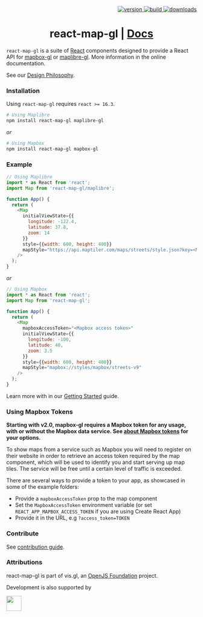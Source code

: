 <p align="right">
  <a href="https://npmjs.org/package/react-map-gl">
    <img src="https://img.shields.io/npm/v/react-map-gl.svg?style=flat-square" alt="version" />
  </a>
  <a href="https://github.com/visgl/react-map-gl/actions?query=workflow%3Atest+branch%3Amaster">
    <img src="https://github.com/visgl/react-map-gl/workflows/test/badge.svg?branch=master" alt="build" />
  <a href="https://npmjs.org/package/react-map-gl">
    <img src="https://img.shields.io/npm/dm/react-map-gl.svg?style=flat-square" alt="downloads" />
  </a>
</p>

<h1 align="center">react-map-gl | <a href="https://visgl.github.io/react-map-gl">Docs</a></h1>

`react-map-gl` is a suite of [React](https://react.dev/) components designed to provide a React API for [mapbox-gl](https://github.com/mapbox/mapbox-gl-js) or [maplibre-gl](https://maplibre.org/maplibre-gl-js/docs/). More information in the online documentation.

See our [Design Philosophy](docs/README.md#design-philosophy).

### Installation

Using `react-map-gl` requires `react >= 16.3`.

```sh
# Using Maplibre
npm install react-map-gl maplibre-gl
```
_or_

```sh
# Using Mapbox
npm install react-map-gl mapbox-gl
```

### Example

```js
// Using Maplibre
import * as React from 'react';
import Map from 'react-map-gl/maplibre';

function App() {
  return (
    <Map
      initialViewState={{
        longitude: -122.4,
        latitude: 37.8,
        zoom: 14
      }}
      style={{width: 600, height: 400}}
      mapStyle="https://api.maptiler.com/maps/streets/style.json?key=<Maptiler access token>"
    />
  );
}
```
_or_

```js
// Using Mapbox
import * as React from 'react';
import Map from 'react-map-gl';

function App() {
  return (
    <Map
      mapboxAccessToken="<Mapbox access token>"
      initialViewState={{
        longitude: -100,
        latitude: 40,
        zoom: 3.5
      }}
      style={{width: 600, height: 400}}
      mapStyle="mapbox://styles/mapbox/streets-v9"
    />
  );
}
```

Learn more with in our [Getting Started](https://visgl.github.io/react-map-gl/docs/get-started) guide.

### Using Mapbox Tokens

**Starting with v2.0, mapbox-gl requires a Mapbox token for any usage, with or without the Mapbox data service. See [about Mapbox tokens](/docs/get-started/mapbox-tokens.md) for your options.**

To show maps from a service such as Mapbox you will need to register on their website in order to retrieve an access token required by the map component, which will be used to identify you and start serving up map tiles. The service will be free until a certain level of traffic is exceeded.

There are several ways to provide a token to your app, as showcased in some of the example folders:

* Provide a `mapboxAccessToken` prop to the map component
* Set the `MapboxAccessToken` environment variable (or set `REACT_APP_MAPBOX_ACCESS_TOKEN` if you are using Create React App)
* Provide it in the URL, e.g `?access_token=TOKEN`


### Contribute

See [contribution guide](/CONTRIBUTING.md).


### Attributions

react-map-gl is part of vis.gl, an [OpenJS Foundation](https://openjsf.org) project.

Development is also supported by

<img src="https://raw.githubusercontent.com/visgl/deck.gl-data/master/images/branding/mapbox.svg" height="40" />
